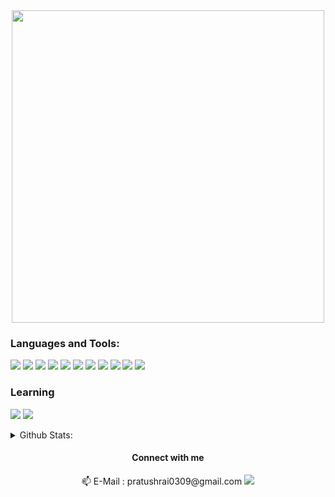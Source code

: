 
<div align = "center">
<img src="https://user-images.githubusercontent.com/46784707/205305436-73ba67c9-f774-4f99-9f0f-183b25a788ed.png" alt="" style="width:500px;"/>

  
<h3 align="left">Languages and Tools:</h3>
<p align="left">
  <img src = "https://img.shields.io/badge/Rust-brown?style=for-the-badge&logo=rust&logoColor=black">
  <img src="https://img.shields.io/badge/HTML5-E34F26?style=for-the-badge&logo=html5&logoColor=white"> 
  <img src = "https://img.shields.io/badge/JavaScript-323330?style=for-the-badge&logo=javascript&logoColor=F7DF1E">
  <img src = "https://img.shields.io/badge/Python-FFD43B?style=for-the-badge&logo=python&logoColor=blue">
  <img src="https://img.shields.io/badge/Linux-FCC624?style=for-the-badge&logo=linux&logoColor=black">
  <img src = "https://img.shields.io/badge/Vim-%2357A143.svg?&style=for-the-badge&logo=vim&logoColor=white">
  <img src = "https://img.shields.io/badge/VSCode-0078D4?style=for-the-badge&logo=visual%20studio%20code&logoColor=white">
  <img src = "https://img.shields.io/badge/MySQL-005C84?style=for-the-badge&logo=mysql&logoColor=white">
  <img src = "https://img.shields.io/badge/Express.js-000000?style=for-the-badge&logo=express&logoColor=white">
  <img src = "https://img.shields.io/badge/Markdown-000000?style=for-the-badge&logo=markdown&logoColor=white">
  <img src = "https://img.shields.io/badge/Node.js-339933?style=for-the-badge&logo=nodedotjs&logoColor=white">
</p>

<h3 align = "left">Learning</h3>
<p align = "left">
  <img src = "https://img.shields.io/badge/React-20232A?style=for-the-badge&logo=react&logoColor=61DAFB">
  <img src = "https://img.shields.io/badge/TypeScript-007ACC?style=for-the-badge&logo=typescript&logoColor=white">
</p>

<details align="left">
  <summary>Github Stats:</summary>
  <img src = "https://github-profile-summary-cards.vercel.app/api/cards/profile-details?username=pratushrai0309&theme=dracula">
  <br/>
  <img src = "https://github-readme-stats.vercel.app/api?username=pratushrai0309&theme=dracula">
  <br/>
  <img src = "https://github-readme-stats.vercel.app/api/top-langs/?username=pratushrai0309&theme=dracula">
  
  </details>

<h4> <b> Connect with me </b> </h4>
📫 E-Mail : pratushrai0309@gmail.com
<a href = "https://twitter.com/PratushRai"><img src = "https://img.shields.io/badge/Twitter-1DA1F2?style=for-the-badge&logo=twitter&logoColor=white"></a>
  </div>
<!---
pratushrai0309/pratushrai0309 is a ✨ special ✨ repository because its `README.md` (this file) appears on your GitHub profile.
You can click the Preview link to take a look at your changes.
--->
